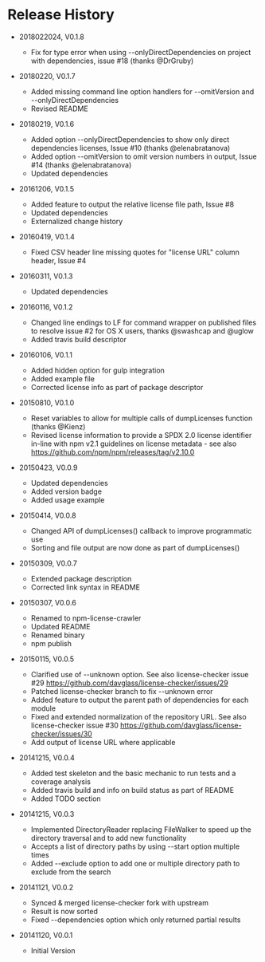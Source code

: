 # Release History

* 2018022024, V0.1.8
    * Fix for type error when using --onlyDirectDependencies on project with dependencies, issue #18 (thanks @DrGruby)
    
* 20180220, V0.1.7
    * Added missing command line option handlers for --omitVersion and --onlyDirectDependencies
    * Revised README
    
* 20180219, V0.1.6
    * Added option --onlyDirectDependencies to show only direct dependencies licenses, Issue #10 (thanks @elenabratanova)
    * Added option --omitVersion to omit version numbers in output, Issue #14 (thanks @elenabratanova)
    * Updated dependencies
    
* 20161206, V0.1.5
    * Added feature to output the relative license file path, Issue #8
    * Updated dependencies
    * Externalized change history
    
* 20160419, V0.1.4
    * Fixed CSV header line missing quotes for "license URL" column header, Issue #4

* 20160311, V0.1.3
    * Updated dependencies
    
* 20160116, V0.1.2
    * Changed line endings to LF for command wrapper on published files to resolve 
      issue #2 for OS X users, thanks @swashcap and @uglow
    * Added travis build descriptor
    
* 20160106, V0.1.1
    * Added hidden option for gulp integration
    * Added example file
    * Corrected license info as part of package descriptor
    
* 20150810, V0.1.0
    * Reset variables to allow for multiple calls of dumpLicenses function (thanks @Kienz)
    * Revised license information to provide a SPDX 2.0 license identifier in-line with npm v2.1 guidelines on 
      license metadata - see also https://github.com/npm/npm/releases/tag/v2.10.0

* 20150423, V0.0.9
    * Updated dependencies
    * Added version badge
    * Added usage example
    
* 20150414, V0.0.8
    * Changed API of dumpLicenses() callback to improve programmatic use 
    * Sorting and file output are now done as part of dumpLicenses()
    
* 20150309, V0.0.7
    * Extended package description
    * Corrected link syntax in README

* 20150307, V0.0.6
    * Renamed to npm-license-crawler
    * Updated README
    * Renamed binary
    * npm publish
    
* 20150115, V0.0.5
    * Clarified use of --unknown option. See also license-checker issue #29 <https://github.com/davglass/license-checker/issues/29>
    * Patched license-checker branch to fix --unknown error
    * Added feature to output the parent path of dependencies for each module
    * Fixed and extended normalization of the repository URL. See also license-checker issue #30 <https://github.com/davglass/license-checker/issues/30>
    * Add output of license URL where applicable
    
* 20141215, V0.0.4
    * Added test skeleton and the basic mechanic to run tests and a coverage analysis
    * Added travis build and info on build status as part of README
    * Added TODO section
    
* 20141215, V0.0.3
    * Implemented DirectoryReader replacing FileWalker to speed up the directory traversal and to add new functionality
    * Accepts a list of directory paths by using --start option multiple times
    * Added --exclude option to add one or multiple directory path to exclude from the search

* 20141121, V0.0.2
    * Synced & merged license-checker fork with upstream
    * Result is now sorted
    * Fixed --dependencies option which only returned partial results
    
* 20141120, V0.0.1
    * Initial Version